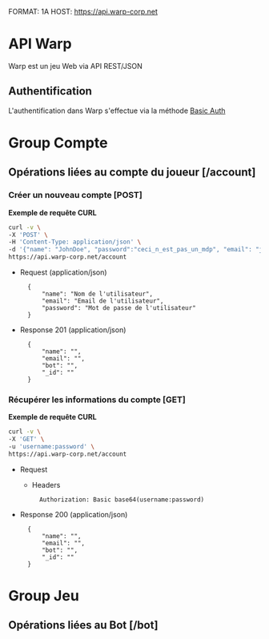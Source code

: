 FORMAT: 1A
HOST: https://api.warp-corp.net

# API Warp

Warp est un jeu Web via API REST/JSON

## Authentification

L'authentification dans Warp s'effectue via la méthode [Basic Auth](http://fr.wikipedia.org/wiki/HTTP_Authentification#M.C3.A9thode_Basic)

# Group Compte

## Opérations liées au compte du joueur [/account]

### Créer un nouveau compte [POST]

**Exemple de requête CURL**
```bash
curl -v \
-X 'POST' \
-H 'Content-Type: application/json' \
-d '{"name": "JohnDoe", "password":"ceci_n_est_pas_un_mdp", "email": "john.doe@warp-corp.net"}' \
https://api.warp-corp.net/account
```

+ Request (application/json)

        {
            "name": "Nom de l'utilisateur",
            "email": "Email de l'utilisateur",
            "password": "Mot de passe de l'utilisateur"
        }


+ Response 201 (application/json)

        {
            "name": "",
            "email": "",
            "bot": "",
            "_id": ""
        }

### Récupérer les informations du compte [GET]

**Exemple de requête CURL**
```bash
curl -v \
-X 'GET' \
-u 'username:password' \
https://api.warp-corp.net/account
```

+ Request

    + Headers

            Authorization: Basic base64(username:password)

+ Response 200 (application/json)

        {
            "name": "",
            "email": "",
            "bot": "",
            "_id": ""
        }

# Group Jeu

## Opérations liées au Bot [/bot]